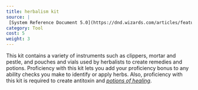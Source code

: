 ```yaml
---
title: herbalism kit
source: |
 [System Reference Document 5.0](https://dnd.wizards.com/articles/features/systems-reference-document-srd)
category: Tool
cost: 5
weight: 3
---
```


This kit contains a variety of instruments such as clippers, mortar and pestle, and pouches and vials used by herbalists to create remedies and potions. Proficiency with this kit lets you add your proficiency bonus to any ability checks you make to identify or apply herbs. Also, proficiency with this kit is required to create antitoxin and [*potions of healing*](/magic-items/potion-of-healing/).
